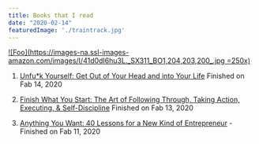 ```yaml
---
title: Books that I read
date: "2020-02-14"
featuredImage: './traintrack.jpg'
---
```


[![Foo](https://images-na.ssl-images-amazon.com/images/I/41d0dI6hu3L._SX311_BO1,204,203,200_.jpg =250x)](https://www.amazon.com/Unfu-Yourself-Your-Head-into/dp/0062803832)
1. [Unfu*k Yourself: Get Out of Your Head and into Your Life]() Finished on Fab 14, 2020

1. [Finish What You Start: The Art of Following Through, Taking Action, Executing, & Self-Discipline](https://www.amazon.com/Finish-What-You-Start-Self-Discipline-ebook/dp/B07BJ88DCW) Finished on Fab 13, 2020

1. [Anything You Want: 40 Lessons for a New Kind of Entrepreneur](https://www.amazon.com/Anything-You-Want-Lessons-Entrepreneur-ebook/dp/B00SI0B5FS/ref=tmm_kin_swatch_0?_encoding=UTF8&qid=&sr=) - Finished on Fab 11, 2020
